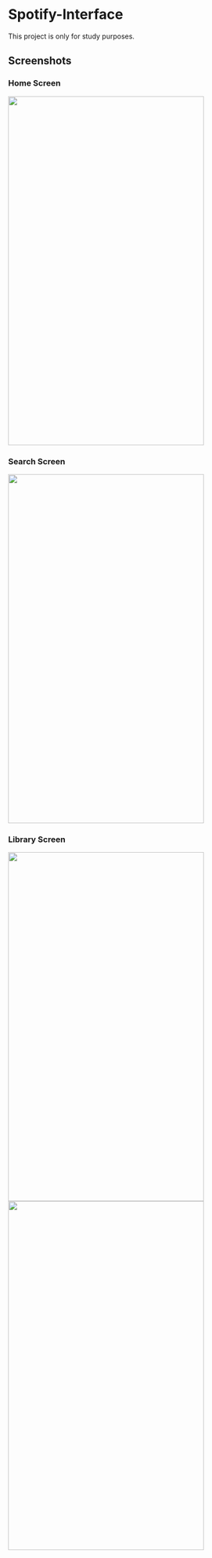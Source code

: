 # Spotify-Interface

This project is only for study purposes.

## Screenshots

### Home Screen
<img src="https://user-images.githubusercontent.com/43590889/122571883-978d8880-d023-11eb-9064-c308cf0eb3a1.png" width="400" height="711">

### Search Screen
<img src="https://user-images.githubusercontent.com/43590889/122572143-d6234300-d023-11eb-8e11-8df2b7fac2d7.png" width="400" height="711">

### Library Screen
<img src="https://user-images.githubusercontent.com/43590889/122572046-c0158280-d023-11eb-8ccb-47c2e7d1d7ca.png" width="400" height="711">


<img src="" width="400" height="711">
